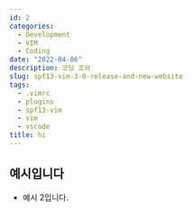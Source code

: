 ```yaml
---
id: 2
categories:
  - Development
  - VIM
  - Coding
date: "2022-04-06"
description: 코딩 조와
slug: spf13-vim-3-0-release-and-new-website
tags:
  - .vimrc
  - plugins
  - spf13-vim
  - vim
  - vscode
title: hi
---
```


## 예시입니다

- 예시 2입니다.

